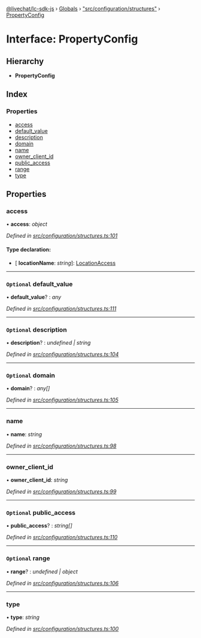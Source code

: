 [@livechat/lc-sdk-js](../README.md) › [Globals](../globals.md) › ["src/configuration/structures"](../modules/_src_configuration_structures_.md) › [PropertyConfig](_src_configuration_structures_.propertyconfig.md)

# Interface: PropertyConfig

## Hierarchy

* **PropertyConfig**

## Index

### Properties

* [access](_src_configuration_structures_.propertyconfig.md#access)
* [default_value](_src_configuration_structures_.propertyconfig.md#optional-default_value)
* [description](_src_configuration_structures_.propertyconfig.md#optional-description)
* [domain](_src_configuration_structures_.propertyconfig.md#optional-domain)
* [name](_src_configuration_structures_.propertyconfig.md#name)
* [owner_client_id](_src_configuration_structures_.propertyconfig.md#owner_client_id)
* [public_access](_src_configuration_structures_.propertyconfig.md#optional-public_access)
* [range](_src_configuration_structures_.propertyconfig.md#optional-range)
* [type](_src_configuration_structures_.propertyconfig.md#type)

## Properties

###  access

• **access**: *object*

*Defined in [src/configuration/structures.ts:101](https://github.com/livechat/lc-sdk-js/blob/efba8ac/src/configuration/structures.ts#L101)*

#### Type declaration:

* \[ **locationName**: *string*\]: [LocationAccess](_src_configuration_structures_.locationaccess.md)

___

### `Optional` default_value

• **default_value**? : *any*

*Defined in [src/configuration/structures.ts:111](https://github.com/livechat/lc-sdk-js/blob/efba8ac/src/configuration/structures.ts#L111)*

___

### `Optional` description

• **description**? : *undefined | string*

*Defined in [src/configuration/structures.ts:104](https://github.com/livechat/lc-sdk-js/blob/efba8ac/src/configuration/structures.ts#L104)*

___

### `Optional` domain

• **domain**? : *any[]*

*Defined in [src/configuration/structures.ts:105](https://github.com/livechat/lc-sdk-js/blob/efba8ac/src/configuration/structures.ts#L105)*

___

###  name

• **name**: *string*

*Defined in [src/configuration/structures.ts:98](https://github.com/livechat/lc-sdk-js/blob/efba8ac/src/configuration/structures.ts#L98)*

___

###  owner_client_id

• **owner_client_id**: *string*

*Defined in [src/configuration/structures.ts:99](https://github.com/livechat/lc-sdk-js/blob/efba8ac/src/configuration/structures.ts#L99)*

___

### `Optional` public_access

• **public_access**? : *string[]*

*Defined in [src/configuration/structures.ts:110](https://github.com/livechat/lc-sdk-js/blob/efba8ac/src/configuration/structures.ts#L110)*

___

### `Optional` range

• **range**? : *undefined | object*

*Defined in [src/configuration/structures.ts:106](https://github.com/livechat/lc-sdk-js/blob/efba8ac/src/configuration/structures.ts#L106)*

___

###  type

• **type**: *string*

*Defined in [src/configuration/structures.ts:100](https://github.com/livechat/lc-sdk-js/blob/efba8ac/src/configuration/structures.ts#L100)*
